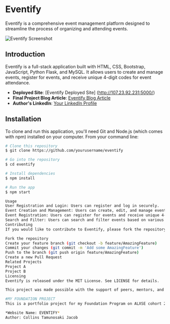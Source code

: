 # Eventify

Eventify is a comprehensive event management platform designed to streamline the process of organizing and attending events.

![Eventify Screenshot](link-to-screenshot.png)

## Introduction

Eventify is a full-stack application built with HTML, CSS, Bootstrap, JavaScript, Python Flask, and MySQL. It allows users to create and manage events, register for events, and receive unique 4-digit codes for event attendance.

- **Deployed Site**: [Eventify Deployed Site] (http://107.23.92.231:5000/)
- **Final Project Blog Article**: [Eventify Blog Article](https://www.linkedin.com/in/collins-jacob-a1756426a)
- **Author's LinkedIn**: [Your LinkedIn Profile](linkedin.com/in/collins-jacob-a1756426a)

## Installation

To clone and run this application, you'll need Git and Node.js (which comes with npm) installed on your computer. From your command line:

```bash
# Clone this repository
$ git clone https://github.com/yourusername/eventify

# Go into the repository
$ cd eventify

# Install dependencies
$ npm install

# Run the app
$ npm start

Usage
User Registration and Login: Users can register and log in securely.
Event Creation and Management: Users can create, edit, and manage events.
Event Registration: Users can register for events and receive unique 4-digit codes.
Search and Filter: Users can search and filter events based on various criteria.
Contributing
If you would like to contribute to Eventify, please fork the repository and use a feature branch. Pull requests are warmly welcome.

Fork the repository
Create your feature branch (git checkout -b feature/AmazingFeature)
Commit your changes (git commit -m 'Add some AmazingFeature')
Push to the branch (git push origin feature/AmazingFeature)
Create a new Pull Request
Related Projects
Project A
Project B
Licensing
Eventify is released under the MIT License. See LICENSE for details.

This project was made possible with the support of peers, mentors, and the vast resources available online, including Google and MDN.

#MY FOUNDATION PROJECT
This is a portfolio project for my Foundation Program on ALXSE cohort 20. It is an Event Registration Website.

*Website Name: EVENTIFY*
Author: Collins Tamunosaki Jacob
